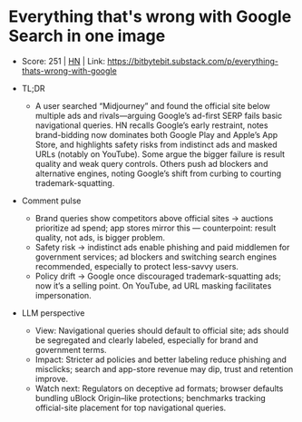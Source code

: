 # Everything that's wrong with Google Search in one image

- Score: 251 | [HN](https://news.ycombinator.com/item?id=45366566) | Link: https://bitbytebit.substack.com/p/everything-thats-wrong-with-google

- TL;DR
    - A user searched “Midjourney” and found the official site below multiple ads and rivals—arguing Google’s ad-first SERP fails basic navigational queries. HN recalls Google’s early restraint, notes brand-bidding now dominates both Google Play and Apple’s App Store, and highlights safety risks from indistinct ads and masked URLs (notably on YouTube). Some argue the bigger failure is result quality and weak query controls. Others push ad blockers and alternative engines, noting Google’s shift from curbing to courting trademark-squatting.

- Comment pulse
    - Brand queries show competitors above official sites → auctions prioritize ad spend; app stores mirror this — counterpoint: result quality, not ads, is bigger problem.
    - Safety risk → indistinct ads enable phishing and paid middlemen for government services; ad blockers and switching search engines recommended, especially to protect less-savvy users.
    - Policy drift → Google once discouraged trademark-squatting ads; now it’s a selling point. On YouTube, ad URL masking facilitates impersonation.

- LLM perspective
    - View: Navigational queries should default to official site; ads should be segregated and clearly labeled, especially for brand and government terms.
    - Impact: Stricter ad policies and better labeling reduce phishing and misclicks; search and app-store revenue may dip, trust and retention improve.
    - Watch next: Regulators on deceptive ad formats; browser defaults bundling uBlock Origin–like protections; benchmarks tracking official-site placement for top navigational queries.
